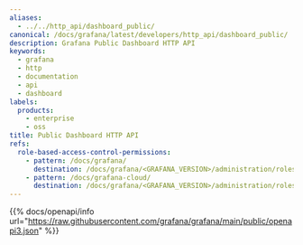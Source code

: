 ```yaml
---
aliases:
  - ../../http_api/dashboard_public/
canonical: /docs/grafana/latest/developers/http_api/dashboard_public/
description: Grafana Public Dashboard HTTP API
keywords:
  - grafana
  - http
  - documentation
  - api
  - dashboard
labels:
  products:
    - enterprise
    - oss
title: Public Dashboard HTTP API
refs:
  role-based-access-control-permissions:
    - pattern: /docs/grafana/
      destination: /docs/grafana/<GRAFANA_VERSION>/administration/roles-and-permissions/access-control/custom-role-actions-scopes/
    - pattern: /docs/grafana-cloud/
      destination: /docs/grafana/<GRAFANA_VERSION>/administration/roles-and-permissions/access-control/custom-role-actions-scopes/
---
```


{{% docs/openapi/info url="https://raw.githubusercontent.com/grafana/grafana/main/public/openapi3.json" %}}
